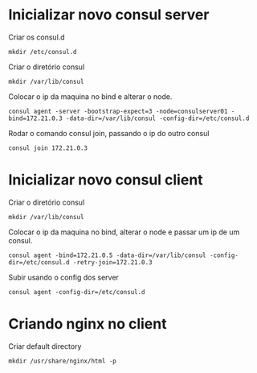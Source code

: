
# Inicializar novo consul server

Criar os consul.d
```
mkdir /etc/consul.d
```
Criar o diretório consul

```
mkdir /var/lib/consul
```

Colocar o ip da maquina no bind e alterar o node.
```
consul agent -server -bootstrap-expect=3 -node=consulserver01 -bind=172.21.0.3 -data-dir=/var/lib/consul -config-dir=/etc/consul.d
```

Rodar o comando consul join, passando o ip do outro consul
```
consul join 172.21.0.3
```

# Inicializar novo consul client
Criar o diretório consul
```
mkdir /var/lib/consul
```

Colocar o ip da maquina no bind, alterar o node e passar um ip de um consul.
```
consul agent -bind=172.21.0.5 -data-dir=/var/lib/consul -config-dir=/etc/consul.d -retry-join=172.21.0.3
```

Subir usando o config dos server
```
consul agent -config-dir=/etc/consul.d
```

# Criando nginx no client

Criar default directory
```
mkdir /usr/share/nginx/html -p
```
